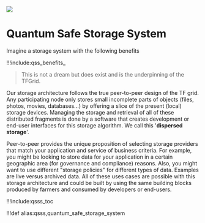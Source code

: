 ![](img/qsstorage_architecture.jpg)

# Quantum Safe Storage System

Imagine a storage system with the following benefits

!!!include:qss_benefits_

> This is not a dream but does exist and is the underpinning of the TFGrid.

Our storage architecture follows the true peer-to-peer design of the TF grid. Any participating node only stores small incomplete parts of objects (files, photos, movies, databases...) by offering a slice of the present (local) storage devices. Managing the storage and retrieval of all of these distributed fragments is done by a software that creates development or end-user interfaces for this storage algorithm. We call this '**dispersed storage**'.

Peer-to-peer provides the unique proposition of selecting storage providers that match your application and service of business criteria. For example, you might be looking to store data for your application in a certain geographic area (for governance and compliance) reasons. Also, you might want to use different "storage policies" for different types of data. Examples are live versus archived data. All of these uses cases are possible with this storage architecture and could be built by using the same building blocks produced by farmers and consumed by developers or end-users.


!!!include:qsss_toc

!!!def alias:qsss,quantum_safe_storage_system



